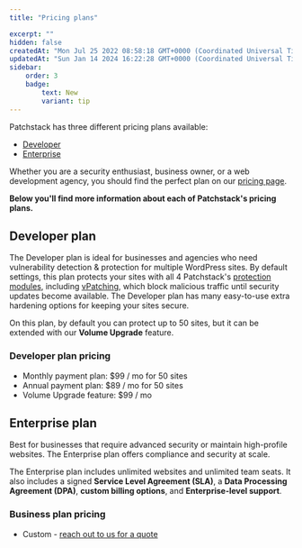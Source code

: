 ```yaml
---
title: "Pricing plans"

excerpt: ""
hidden: false
createdAt: "Mon Jul 25 2022 08:58:18 GMT+0000 (Coordinated Universal Time)"
updatedAt: "Sun Jan 14 2024 16:22:28 GMT+0000 (Coordinated Universal Time)"
sidebar:
    order: 3
    badge:
        text: New
        variant: tip
---
```

Patchstack has three different pricing plans available: 
- [Developer](https://patchstack.com/pricing/)
- [Enterprise](https://patchstack.com/pricing/)

Whether you are a security enthusiast, business owner, or a web development agency, you should find the perfect plan on our [pricing page](https://patchstack.com/pricing/).

**Below you'll find more information about each of Patchstack's pricing plans.** 

## Developer plan

The Developer plan is ideal for businesses and agencies who need vulnerability detection & protection for multiple WordPress sites. By default settings, this plan protects your sites with all 4 Patchstack's <a href="/patchstack-app/protection/patchstack-modules/" target="_blank">protection modules</a>, including <a href="https://patchstack.com/articles/virtual-patching" target="_blank">vPatching</a>, which block malicious traffic until security updates become available. The Developer plan has many easy-to-use extra hardening options for keeping your sites secure.  

On this plan, by default you can protect up to 50 sites, but it can be extended with our **Volume Upgrade** feature.

### Developer plan pricing
* Monthly payment plan: $99 / mo for 50 sites  
* Annual payment plan: $89 / mo for 50 sites  
* Volume Upgrade feature: $99 / mo 

## Enterprise plan

Best for businesses that require advanced security or maintain high-profile websites. The Enterprise plan offers compliance and security at scale.

The Enterprise plan includes unlimited websites and unlimited team seats. It also includes a signed **Service Level Agreement (SLA)**, a **Data Processing Agreement (DPA)**, **custom billing options**, and **Enterprise-level support**.


### Business plan pricing
- Custom - [reach out to us for a quote](https://share.hsforms.com/1hiWhAMliSmG0tB7ahthqpwsr3ry)
